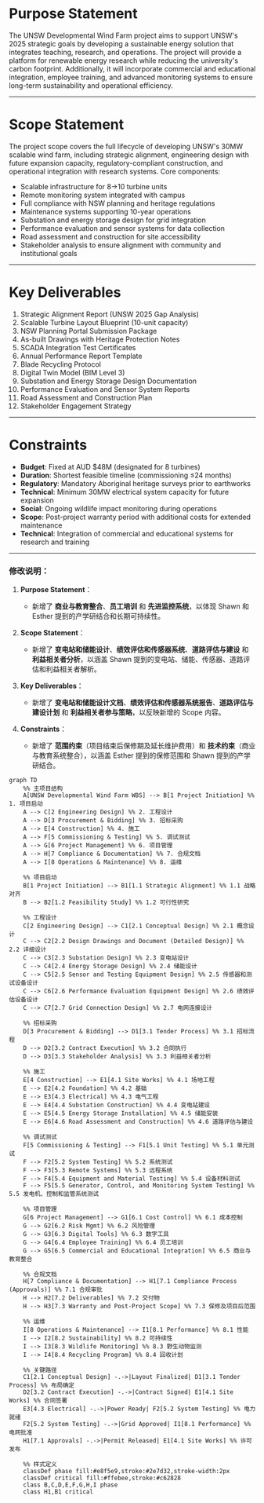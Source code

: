 # Purpose Statement
<!-- **English**   -->
The UNSW Developmental Wind Farm project aims to support UNSW's 2025 strategic goals by developing a sustainable energy solution that integrates teaching, research, and operations. The project will provide a platform for renewable energy research while reducing the university's carbon footprint. Additionally, it will incorporate commercial and educational integration, employee training, and advanced monitoring systems to ensure long-term sustainability and operational efficiency.

<!-- **中文**
UNSW 开发风电场项目旨在通过开发一种可持续的能源解决方案来支持 UNSW 的 2025 战略目标，该解决方案将教学、研究和运营整合在一起。该项目将为可再生能源研究提供平台，同时减少大学的碳足迹。此外，项目还将融入商业与教育整合、员工培训以及先进的监控系统，以确保长期的可持续性和运营效率。 -->
---

# Scope Statement
<!-- **English**   -->
The project scope covers the full lifecycle of developing UNSW's 30MW scalable wind farm, including strategic alignment, engineering design with future expansion capacity, regulatory-compliant construction, and operational integration with research systems. Core components:  
- Scalable infrastructure for 8→10 turbine units  
- Remote monitoring system integrated with campus  
- Full compliance with NSW planning and heritage regulations  
- Maintenance systems supporting 10-year operations  
- Substation and energy storage design for grid integration  
- Performance evaluation and sensor systems for data collection  
- Road assessment and construction for site accessibility  
- Stakeholder analysis to ensure alignment with community and institutional goals  

<!-- **中文**  
项目范围涵盖UNSW可扩展风电场的全生命周期开发，包含战略对齐、预留扩展的工程设计、合规施工及与研究系统的运营整合。核心要素：  
- 8→10台风机的可扩展基础设施  
- 与校园集成的远程监控系统  
- 符合新州规划及文化遗产法规  
- 支持10年运维的维护体系  
- 变电站和储能设计以实现电网整合  
- 绩效评估和传感器系统用于数据收集  
- 道路评估与建设以确保场地可达性  
- 利益相关者分析以确保与社区和机构目标一致 -->

---

# Key Deliverables
<!-- **English**   -->
1. Strategic Alignment Report (UNSW 2025 Gap Analysis)  
2. Scalable Turbine Layout Blueprint (10-unit capacity)  
3. NSW Planning Portal Submission Package  
4. As-built Drawings with Heritage Protection Notes  
5. SCADA Integration Test Certificates  
6. Annual Performance Report Template  
7. Blade Recycling Protocol  
8. Digital Twin Model (BIM Level 3)  
9. Substation and Energy Storage Design Documentation  
10. Performance Evaluation and Sensor System Reports  
11. Road Assessment and Construction Plan  
12. Stakeholder Engagement Strategy  

<!-- **中文**  
1. 战略对齐报告（UNSW 2025差距分析）  
2. 可扩展风机布局蓝图（10台容量）  
3. 新州规划门户申报包  
4. 含遗产保护注释的竣工图纸  
5. SCADA系统集成测试证书  
6. 年度性能报告模板  
7. 叶片回收协议  
8. 数字孪生模型（BIM三级）  
9. 变电站和储能设计文档  
10. 绩效评估和传感器系统报告  
11. 道路评估与建设计划  
12. 利益相关者参与策略   -->

---

# Constraints
<!-- **English**   -->
- **Budget**: Fixed at AUD $48M (designated for 8 turbines)  
- **Duration**: Shortest feasible timeline (commissioning ≤24 months)  
- **Regulatory**: Mandatory Aboriginal heritage surveys prior to earthworks  
- **Technical**: Minimum 30MW electrical system capacity for future expansion  
- **Social**: Ongoing wildlife impact monitoring during operations  
- **Scope**: Post-project warranty period with additional costs for extended maintenance  
- **Technical**: Integration of commercial and educational systems for research and training  

<!-- **中文**  
- **预算**: 固定4800万澳元（8台风机专项）  
- **工期**: 最短可行时间（调试≤24个月）  
- **法规**: 土方工程前强制土著遗产调查  
- **技术**: 未来扩展需30MW电气系统容量  
- **社会**: 运营期间持续野生动物影响监测  
- **范围**: 项目结束后保修期，延长维护需额外费用  
- **技术**: 商业与教育系统整合以支持研究和培训 -->
---

### 修改说明：
1. **Purpose Statement**：
   - 新增了 **商业与教育整合**、**员工培训** 和 **先进监控系统**，以体现 Shawn 和 Esther 提到的产学研结合和长期可持续性。

2. **Scope Statement**：
   - 新增了 **变电站和储能设计**、**绩效评估和传感器系统**、**道路评估与建设** 和 **利益相关者分析**，以涵盖 Shawn 提到的变电站、储能、传感器、道路评估和利益相关者解析。

3. **Key Deliverables**：
   - 新增了 **变电站和储能设计文档**、**绩效评估和传感器系统报告**、**道路评估与建设计划** 和 **利益相关者参与策略**，以反映新增的 Scope 内容。

4. **Constraints**：
   - 新增了 **范围约束**（项目结束后保修期及延长维护费用）和 **技术约束**（商业与教育系统整合），以涵盖 Esther 提到的保修范围和 Shawn 提到的产学研结合。
```mermaid
graph TD
    %% 主项目结构
    A[UNSW Developmental Wind Farm WBS] --> B[1 Project Initiation] %% 1. 项目启动
    A --> C[2 Engineering Design] %% 2. 工程设计
    A --> D[3 Procurement & Bidding] %% 3. 招标采购
    A --> E[4 Construction] %% 4. 施工
    A --> F[5 Commissioning & Testing] %% 5. 调试测试
    A --> G[6 Project Management] %% 6. 项目管理
    A --> H[7 Compliance & Documentation] %% 7. 合规文档
    A --> I[8 Operations & Maintenance] %% 8. 运维

    %% 项目启动
    B[1 Project Initiation] --> B1[1.1 Strategic Alignment] %% 1.1 战略对齐
    B --> B2[1.2 Feasibility Study] %% 1.2 可行性研究

    %% 工程设计
    C[2 Engineering Design] --> C1[2.1 Conceptual Design] %% 2.1 概念设计
    C --> C2[2.2 Design Drawings and Document (Detailed Design)] %% 2.2 详细设计
    C --> C3[2.3 Substation Design] %% 2.3 变电站设计
    C --> C4[2.4 Energy Storage Design] %% 2.4 储能设计
    C --> C5[2.5 Sensor and Testing Equipment Design] %% 2.5 传感器和测试设备设计
    C --> C6[2.6 Performance Evaluation Equipment Design] %% 2.6 绩效评估设备设计
    C --> C7[2.7 Grid Connection Design] %% 2.7 电网连接设计

    %% 招标采购
    D[3 Procurement & Bidding] --> D1[3.1 Tender Process] %% 3.1 招标流程
    D --> D2[3.2 Contract Execution] %% 3.2 合同执行
    D --> D3[3.3 Stakeholder Analysis] %% 3.3 利益相关者分析

    %% 施工
    E[4 Construction] --> E1[4.1 Site Works] %% 4.1 场地工程
    E --> E2[4.2 Foundation] %% 4.2 基础
    E --> E3[4.3 Electrical] %% 4.3 电气工程
    E --> E4[4.4 Substation Construction] %% 4.4 变电站建设
    E --> E5[4.5 Energy Storage Installation] %% 4.5 储能安装
    E --> E6[4.6 Road Assessment and Construction] %% 4.6 道路评估与建设

    %% 调试测试
    F[5 Commissioning & Testing] --> F1[5.1 Unit Testing] %% 5.1 单元测试
    F --> F2[5.2 System Testing] %% 5.2 系统测试
    F --> F3[5.3 Remote Systems] %% 5.3 远程系统
    F --> F4[5.4 Equipment and Material Testing] %% 5.4 设备材料测试
    F --> F5[5.5 Generator, Control, and Monitoring System Testing] %% 5.5 发电机、控制和监管系统测试

    %% 项目管理
    G[6 Project Management] --> G1[6.1 Cost Control] %% 6.1 成本控制
    G --> G2[6.2 Risk Mgmt] %% 6.2 风险管理
    G --> G3[6.3 Digital Tools] %% 6.3 数字工具
    G --> G4[6.4 Employee Training] %% 6.4 员工培训
    G --> G5[6.5 Commercial and Educational Integration] %% 6.5 商业与教育整合

    %% 合规文档
    H[7 Compliance & Documentation] --> H1[7.1 Compliance Process (Approvals)] %% 7.1 合规审批
    H --> H2[7.2 Deliverables] %% 7.2 交付物
    H --> H3[7.3 Warranty and Post-Project Scope] %% 7.3 保修及项目后范围

    %% 运维
    I[8 Operations & Maintenance] --> I1[8.1 Performance] %% 8.1 性能
    I --> I2[8.2 Sustainability] %% 8.2 可持续性
    I --> I3[8.3 Wildlife Monitoring] %% 8.3 野生动物监测
    I --> I4[8.4 Recycling Program] %% 8.4 回收计划

    %% 关键路径
    C1[2.1 Conceptual Design] -.->|Layout Finalized| D1[3.1 Tender Process] %% 布局确定
    D2[3.2 Contract Execution] -.->|Contract Signed| E1[4.1 Site Works] %% 合同签署
    E3[4.3 Electrical] -.->|Power Ready| F2[5.2 System Testing] %% 电力就绪
    F2[5.2 System Testing] -.->|Grid Approved| I1[8.1 Performance] %% 电网批准
    H1[7.1 Approvals] -.->|Permit Released| E1[4.1 Site Works] %% 许可发布

    %% 样式定义
    classDef phase fill:#e8f5e9,stroke:#2e7d32,stroke-width:2px
    classDef critical fill:#ffebee,stroke:#c62828
    class B,C,D,E,F,G,H,I phase
    class H1,B1 critical
```